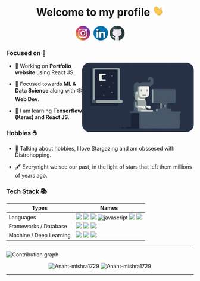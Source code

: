 <h1 align = "center">Welcome to my profile <img src = "static/wave.gif" alt = "" width = "30"/> 
</h1>
<!-- <h2>Reach me at... 📬</h2> -->
<div align = "center">
<a  href="https://instagram.com/anantmishra58" target="blank"><img align="center" src="static/instagram.png" alt="anantmishra58" height="40" width="40" /></a>&nbsp;
<a href="https://www.linkedin.com/in/anant-mishra-886912212" target="blank"><img align="center" src="static/linkedin.png" alt="amishra1729" height="40" width="40" /></a>
<a href="https://github.com/Anant-mishra1729" target="blank"><img align="center" src="static/github.png" alt="amishra1729" height="40" width="40" /></a>
 </div>

<h3>Focused on 🔭 </h3>
<a href = "https://github.com/Anant-mishra1729"><img style="border-radius: 20px" src = "https://raw.githubusercontent.com/AVS1508/AVS1508/master/assets/Night-Coding.gif" align = "right" /></a>

- 👷 Working on **Portfolio website** using React JS. 

- 🌱 Focused towards **ML & Data Science** along with 🕸️ **Web Dev**.

- 📖 I am learning **Tensorflow (Keras) and React JS**.


<h3>Hobbies ☕ </h3>

- 🐧 Talking about hobbies, I love Stargazing and am obssesed with Distrohopping.

- 🖋️ Everynight we see our past, in the light of stars that left them millions of years ago.


<h3>Tech Stack 📚</h3>
<center>
 
|Types|Names|
|---|---|
|Languages|<img src = "https://img.shields.io/badge/C-00599C?style=plastic&logo=c&logoColor=white">&nbsp;<img src = "https://img.shields.io/badge/C%2B%2B-00599C?style=plastic&logo=c%2B%2B&logoColor=white">&nbsp;<img src = "https://img.shields.io/badge/Python-brown?style=plastic&logo=python&logoColor=blue">&nbsp;<img src="https://img.shields.io/badge/JavaScript-323330?style=for-the-badge&logo=javascript&logoColor=F7DF1E" alt="javascript"/>&nbsp;<img src ="https://img.shields.io/badge/HTML5-E34F26?style=for-the-badge&logo=html5&logoColor=white"/>&nbsp;<img src = "https://img.shields.io/badge/CSS3-1572B6?style=for-the-badge&logo=css3&logoColor=white"/>|
|Frameworks / Database|<img src = "https://img.shields.io/badge/React-20232A?style=for-the-badge&logo=react&logoColor=61DAFB"/>&nbsp;<img src = "https://img.shields.io/badge/Flask-000000?style=for-the-badge&logo=flask&logoColor=white"/>&nbsp;<img src = "https://img.shields.io/badge/MongoDB-4EA94B?style=for-the-badge&logo=mongodb&logoColor=white"/>|
|Machine / Deep Learning|<img src = "https://img.shields.io/badge/OpenCV-27338e?style=for-the-badge&logo=OpenCV&logoColor=white"/>&nbsp;<img src = "https://img.shields.io/badge/scikit_learn-F7931E?style=for-the-badge&logo=scikit-learn&logoColor=white">&nbsp;<img src = "https://img.shields.io/badge/TensorFlow-FF6F00?style=for-the-badge&logo=tensorflow&logoColor=white"/>&nbsp;|
 
</center>

<hr/>
<img src = "https://activity-graph.herokuapp.com/graph?username=Anant-mishra1729&theme=nord&custom_title=Contribution%20Timeline&hide_border=true&radius=16" alt = "Contribution graph"/>
<p align = "center">
<img src="https://github-readme-stats.vercel.app/api?username=Anant-mishra1729&show_icons=true&theme=nord&hide_border=true" alt="Anant-mishra1729" width = "49%"/>
<img src="https://github-readme-streak-stats.herokuapp.com?user=Anant-mishra1729&theme=nord&hide_border=true&date_format=M%20j%5B%2C%20Y%5D" alt="Anant-mishra1729" width = "49%"/>
</p>
<hr/>
 

<!--  Credits -->
<!--  Icons -->
<!--  <a href="https://www.flaticon.com/free-icons/instagram" title="instagram icons">Instagram icons created by Freepik - Flaticon</a> -->
<!--  <a href="https://www.flaticon.com/free-icons/github" title="instagram icons">Instagram icons created by Freepik - Flaticon</a> -->
<!--  <a href="https://www.flaticon.com/free-icons/linkedln" title="instagram icons">Instagram icons created by Freepik - Flaticon</a> -->

